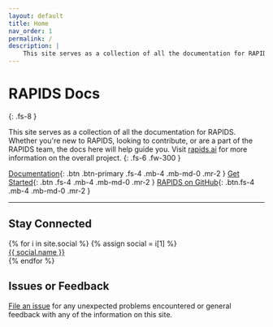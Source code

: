 ```yaml
---
layout: default
title: Home
nav_order: 1
permalink: /
description: |
    This site serves as a collection of all the documentation for RAPIDS. Whether you're new to RAPIDS, looking to contribute, or are a part of the RAPIDS team, the docs here will help guide you.
---
```



# RAPIDS Docs
{: .fs-8 }

This site serves as a collection of all the documentation for RAPIDS. Whether you're new to RAPIDS, looking to contribute, or are a part of the RAPIDS team, the docs here will help guide you. Visit [rapids.ai](http://rapids.ai) for more information on the overall project.
{: .fs-6 .fw-300 }

[<i class="far fa-file-code"></i> Documentation]({{site.url}}{{site.baseurl}}/api){: .btn .btn-primary .fs-4 .mb-4 .mb-md-0 .mr-2 }  [<i class="fas fa-bolt"></i> Get Started]({{site.url}}{{site.baseurl}}/start){: .btn .fs-4 .mb-4 .mb-md-0 .mr-2 }  [<i class="fab fa-github"></i> RAPIDS on GitHub](https://github.com/rapidsai){: .btn.fs-4 .mb-4 .mb-md-0 .mr-2 }

---

## Stay Connected

<div class="footer-help-section">
    {% for i in site.social %}
        {% assign social = i[1] %}
        <div class="footer-help-box">
            <div class="footer-help-box-image"><i class="{{ social.fa-icon-class }} fa-4x"></i></div>
            <a href=" {{ social.url }}" target="_blank" class="btn">{{ social.name }}</a>
        </div>
    {% endfor %}
</div>

## Issues or Feedback

[File an issue](https://github.com/rapidsai/docs/issues/new) for any unexpected problems encountered or general feedback with any of the information on this site.

